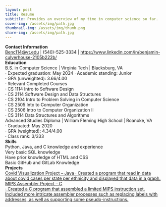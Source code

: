 ```yaml
---
layout: post
title: Resume
subtitle: Provides an overview of my time in computer science so far.
cover-img: /assets/img/path.jpg
thumbnail-img: /assets/img/thumb.png
share-img: /assets/img/path.jpg
---
```


**Contact Information**  
Benc114@vt.edu | (540)-525-3334 | https://www.linkedin.com/in/benjamin-culverhouse-2105b222b/  
**Education**  
B.S. in Computer Science | Virginia Tech | Blacksburg, VA  
·	Expected graduation: May 2024
·	Academic standing: Junior  
·	GPA (unweighted): 3.66/4.00  
·	Relevant Completed Courses  
·	CS 1114 Intro to Software Design  
·	CS 2114 Software Design and Data Structures  
·	CS 2104 Intro to Problem Solving in Computer Science  
·	CS 2505 Into to Computer Organization  
·	CS 2506 Intro to Computer Organization II  
·	CS 3114 Data Structures and Algorithms  
Advanced Studies Diploma | William Fleming High School | Roanoke, VA  
·	Graduated: May 2020  
·	GPA (weighted): 4.34/4.00  
·	Class rank: 3/333  
**Skills**  
Python, Java, and C knowledge and experience  
Very basic SQL knowledge  
Have prior knowledge of HTML and CSS  
Basic GitHub and GitLab Knowledge  
**Projects**  
<ins>Covid Visualization Project – Java<ins> 
· Created a program that read in data about covid cases per state per ethnicity and displayed that data in a graph.  
<ins>MIPS Assembler Project – C<ins>  
· Created a C program that assembled a limited MIPS instruction set. Included more intricate assembler processes such as replacing labels with addresses, as well as supporting some pseudo-instructions.
